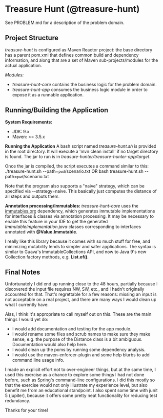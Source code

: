# Treasure Hunt (@treasure-hunt)
See PROBLEM.md for a description of the problem domain.

## Project Structure
*treasure-hunt* is configured as  Maven Reactor project: the base directory has a parent pom.xml 
that defines common build and dependency information, and along that are a set of Maven 
sub-projects/modules for the actual application.

*Modules:*
* *treasure-hunt-core* contains the business logic for the problem domain.
* *treasure-hunt-app* consumes the business logic module in order to expose it as a runnable
 application. 
 
## Running/Building the Application
__System Requirements:__
* JDK: 9.x
* Maven: >= 3.5.x

__Running the Application__
A bash script named *treasure-hunt.sh* is provided in the root directory. It will execute a 'mvn 
clean install' if no target directory is found. The jar to run is in *treasure-hunter/treasure-hunter-app/target*.

Once the jar is compiled, the script executes a command similar to this:
./treasure-hunt.sh --path=`pwd`/scenario.txt
OR
bash treasure-hunt.sh --path=`pwd`/scenario.txt

Note that the program also supports a "naive" strategy, which can be specified via --strategy=naive.
This basically just computes the distance of all steps and outputs them.


__Annotation processing/Immutables:__ 
*treasure-hunt-core* uses the [immutables.org](https://immutables.github.io/) dependency, which
generates immutable implementations for interfaces & classes via annotation processing. It may be 
necessary to enable this feature in your IDE to get the generated *ImmutableImplementation.java* 
classes corresponding to interfaces annotated with __@Value.Immutable__.

I really like this library because it comes with so much stuff for free, and minimizing mutability 
lends to simpler and safer applications. The syntax is similar to Guava's ImmutableCollections API,
and now to Java 9's new Collection factory methods, e.g. __List.of()__.

## Final Notes
Unfortunately I did end up running close to the 48 hours, partially because I discovered the input 
file requires NW, SW, etc., and I hadn't originally accounted for that. That's regrettable for a few
reasons: missing an input is not acceptable on a real project, and there are many ways I would clean 
up what I currently have. 

Alas, I think it's appropriate to call myself out on this. These are the main things I would yet do:

* I would add documentation and testing for the app module.
* I would rename some files and scrub names to make sure they make sense, e.g. the purpose of the 
Distance class is a bit ambiguous. Documentation would also help here.
* I would clean up the poms by running some dependency analysis.
* I would use the maven-enforcer-plugin and some help blurbs to add command line usage info.

I made an explicit effort not to over-engineer things, but at the same time, I used this exercise as
a chance to explore some things I had not done before, such as Spring's command-line configurations.
I did this mostly so that the exercise would not only illustrate my experience level, but also 
benefit me from an educational standpoint. I also spent some time with junit 5 (jupiter), because it
offers some pretty neat functionality for reducing test redundancy.

Thanks for your time!
